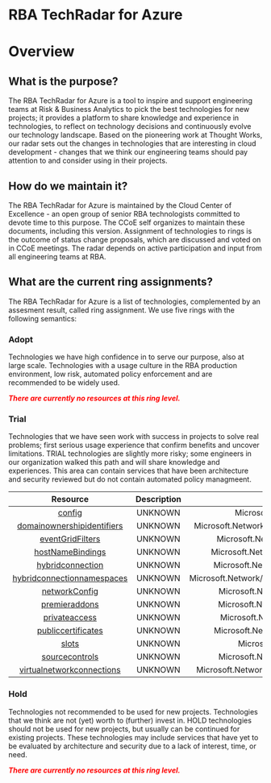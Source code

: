 
RBA TechRadar for Azure
=======================

# Overview

## What is the purpose?


The RBA TechRadar for Azure is a tool to inspire and support engineering teams at Risk & Business Analytics to pick the best technologies for new projects; it provides a platform to share knowledge and experience in technologies, to reflect on technology decisions and continuously evolve our technology landscape.  Based on the pioneering work at Thought Works, our radar sets out the changes in technologies that are interesting in cloud development - changes that we think our engineering teams should pay attention to and consider using in their projects.
## How do we maintain it?


The RBA TechRadar for Azure is maintained by the Cloud Center of Excellence - an open group of senior RBA technologists committed to devote time to this purpose.  The CCoE self organizes to maintain these documents, including this version.  Assignment of technologies to rings is the outcome of status change proposals, which are discussed and voted on in CCoE meetings.  The radar depends on active participation and input from all engineering teams at RBA.
## What are the current ring assignments?


The RBA TechRadar for Azure is a list of technologies, complemented by an assesment result, called ring assignment.  We use five rings with the following semantics:
### Adopt


Technologies we have high confidence in to serve our purpose, also at large scale.  Technologies with a usage culture in the RBA production environment, low risk, automated policy enforcement and are recommended to be widely used.  
  
***<font color="red"> There are currently no resources at this ring level. </font>***
### Trial


Technologies that we have seen work with success in projects to solve real problems;  first serious usage experience that confirm benefits and uncover limitations.  TRIAL technologies are slightly more risky; some engineers in our organization walked this path and will share knowledge and experiences.  This area can contain services that have been architecture and security reviewed but do not contain automated policy managmeent.  

|Resource|Description|Path|Status|
| :---: | :---: | :---: | :---: |
|[config](https://github.com/openrba/python-azure-techradar/blob/master/Microsoft.Network/sites/config/README.md)|UNKNOWN|Microsoft.Network/sites/config|TRIAL|
|[domainownershipidentifiers](https://github.com/openrba/python-azure-techradar/blob/master/Microsoft.Network/sites/domainownershipidentifiers/README.md)|UNKNOWN|Microsoft.Network/sites/domainownershipidentifiers|TRIAL|
|[eventGridFilters](https://github.com/openrba/python-azure-techradar/blob/master/Microsoft.Network/sites/eventGridFilters/README.md)|UNKNOWN|Microsoft.Network/sites/eventGridFilters|TRIAL|
|[hostNameBindings](https://github.com/openrba/python-azure-techradar/blob/master/Microsoft.Network/sites/hostNameBindings/README.md)|UNKNOWN|Microsoft.Network/sites/hostNameBindings|TRIAL|
|[hybridconnection](https://github.com/openrba/python-azure-techradar/blob/master/Microsoft.Network/sites/hybridconnection/README.md)|UNKNOWN|Microsoft.Network/sites/hybridconnection|TRIAL|
|[hybridconnectionnamespaces](https://github.com/openrba/python-azure-techradar/blob/master/Microsoft.Network/sites/hybridconnectionnamespaces/README.md)|UNKNOWN|Microsoft.Network/sites/hybridconnectionnamespaces|TRIAL|
|[networkConfig](https://github.com/openrba/python-azure-techradar/blob/master/Microsoft.Network/sites/networkConfig/README.md)|UNKNOWN|Microsoft.Network/sites/networkConfig|TRIAL|
|[premieraddons](https://github.com/openrba/python-azure-techradar/blob/master/Microsoft.Network/sites/premieraddons/README.md)|UNKNOWN|Microsoft.Network/sites/premieraddons|TRIAL|
|[privateaccess](https://github.com/openrba/python-azure-techradar/blob/master/Microsoft.Network/sites/privateaccess/README.md)|UNKNOWN|Microsoft.Network/sites/privateaccess|TRIAL|
|[publiccertificates](https://github.com/openrba/python-azure-techradar/blob/master/Microsoft.Network/sites/publiccertificates/README.md)|UNKNOWN|Microsoft.Network/sites/publiccertificates|TRIAL|
|[slots](https://github.com/openrba/python-azure-techradar/blob/master/Microsoft.Network/sites/slots/README.md)|UNKNOWN|Microsoft.Network/sites/slots|TRIAL|
|[sourcecontrols](https://github.com/openrba/python-azure-techradar/blob/master/Microsoft.Network/sites/sourcecontrols/README.md)|UNKNOWN|Microsoft.Network/sites/sourcecontrols|TRIAL|
|[virtualnetworkconnections](https://github.com/openrba/python-azure-techradar/blob/master/Microsoft.Network/sites/virtualnetworkconnections/README.md)|UNKNOWN|Microsoft.Network/sites/virtualnetworkconnections|TRIAL|

### Hold


Technologies not recommended to be used for new projects. Technologies that we think are not (yet) worth to (further) invest in.  HOLD technologies should not be used for new projects, but usually can be continued for existing projects.  These technologies may include services that have yet to be evaluated by architecture and security due to a lack of interest, time, or need.  
  
***<font color="red"> There are currently no resources at this ring level. </font>***